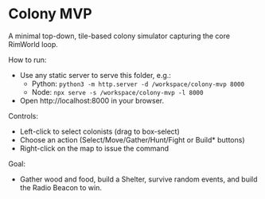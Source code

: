 # Colony MVP

A minimal top-down, tile-based colony simulator capturing the core RimWorld loop.

How to run:
- Use any static server to serve this folder, e.g.:
  - Python: `python3 -m http.server -d /workspace/colony-mvp 8000`
  - Node: `npx serve -s /workspace/colony-mvp -l 8000`
- Open http://localhost:8000 in your browser.

Controls:
- Left-click to select colonists (drag to box-select)
- Choose an action (Select/Move/Gather/Hunt/Fight or Build* buttons)
- Right-click on the map to issue the command

Goal:
- Gather wood and food, build a Shelter, survive random events, and build the Radio Beacon to win.